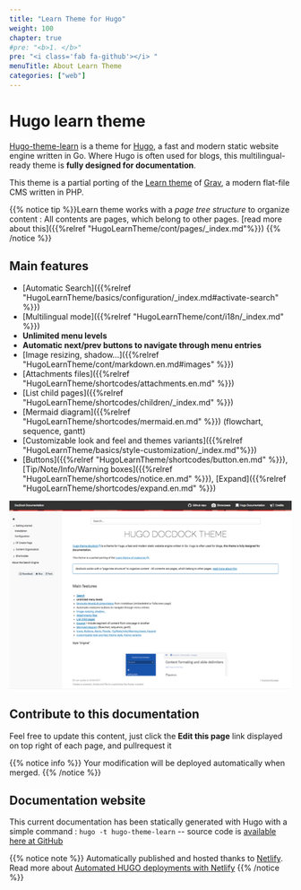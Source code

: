 ```yaml
---
title: "Learn Theme for Hugo"
weight: 100
chapter: true
#pre: "<b>1. </b>"
pre: "<i class='fab fa-github'></i> "
menuTitle: About Learn Theme
categories: ["web"]
---
```


# Hugo learn theme

[Hugo-theme-learn](http://github.com/matcornic/hugo-theme-learn) is a theme for [Hugo](https://gohugo.io/), a fast and modern static website engine written in Go. Where Hugo is often used for blogs, this multilingual-ready theme is **fully designed for documentation**.

This theme is a partial porting of the [Learn theme](http://learn.getgrav.org/) of [Grav](https://getgrav.org/), a modern flat-file CMS written in PHP.

{{% notice tip %}}Learn theme works with a _page tree structure_ to organize content : All contents are pages, which belong to other pages. [read more about this]({{%relref "HugoLearnTheme/cont/pages/_index.md"%}})
{{% /notice %}}

## Main features

* [Automatic Search]({{%relref "HugoLearnTheme/basics/configuration/_index.md#activate-search" %}})
* [Multilingual mode]({{%relref "HugoLearnTheme/cont/i18n/_index.md" %}})
* **Unlimited menu levels**
* **Automatic next/prev buttons to navigate through menu entries**
* [Image resizing, shadow...]({{%relref "HugoLearnTheme/cont/markdown.en.md#images" %}})
* [Attachments files]({{%relref "HugoLearnTheme/shortcodes/attachments.en.md" %}})
* [List child pages]({{%relref "HugoLearnTheme/shortcodes/children/_index.md" %}})
* [Mermaid diagram]({{%relref "HugoLearnTheme/shortcodes/mermaid.en.md" %}}) (flowchart, sequence, gantt)
* [Customizable look and feel and themes variants]({{%relref "HugoLearnTheme/basics/style-customization/_index.md"%}})
* [Buttons]({{%relref "HugoLearnTheme/shortcodes/button.en.md" %}}), [Tip/Note/Info/Warning boxes]({{%relref "HugoLearnTheme/shortcodes/notice.en.md" %}}), [Expand]({{%relref "HugoLearnTheme/shortcodes/expand.en.md" %}})

![Screenshot](https://github.com/matcornic/hugo-theme-learn/raw/master/images/screenshot.png?width=40pc&classes=shadow)

## Contribute to this documentation
Feel free to update this content, just click the **Edit this page** link displayed on top right of each page, and pullrequest it

{{% notice info %}}
Your modification will be deployed automatically when merged.
{{% /notice %}}

## Documentation website
This current documentation has been statically generated with Hugo with a simple command : `hugo -t hugo-theme-learn` -- source code is [available here at GitHub](https://github.com/matcornic/hugo-theme-learn)

{{% notice note %}}
Automatically published and hosted thanks to [Netlify](https://www.netlify.com/). Read more about [Automated HUGO deployments with Netlify](https://www.netlify.com/blog/2015/07/30/hosting-hugo-on-netlifyinsanely-fast-deploys/)
{{% /notice %}}
